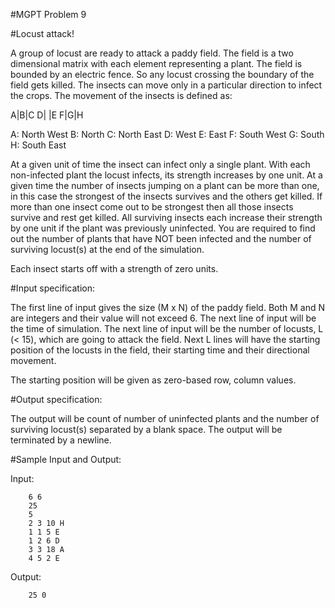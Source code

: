#MGPT Problem 9

#Locust attack!

A group of locust are ready to attack a paddy field. The field is a two dimensional matrix with each element representing a plant. The field is bounded by an electric fence. So any locust crossing the boundary of the field gets killed. The insects can move only in a particular direction to infect the crops. The movement of the insects is defined as:
	
A|B|C
D| |E
F|G|H

A: North West 
B: North
C: North East
D: West
E: East
F: South West
G: South
H: South East

At a given unit of time the insect can infect only a single plant. With each non-infected plant the locust infects, its strength increases by one unit. At a given time the number of insects jumping on a plant can be more than one, in this case the strongest of the insects survives and the others get killed. If more than one insect come out to be strongest then all those insects survive and rest get killed. All surviving insects each increase their strength by one unit if the plant was previously uninfected.
You are required to find out the number of plants that have NOT been infected and the number of surviving locust(s) at the end of the simulation.

Each insect starts off with a strength of zero units.

#Input specification:

The first line of input gives the size (M x N) of the paddy field. Both M and N are integers and their value will not exceed 6.
The next line of input will be the time of simulation.
The next line of input will be the number of locusts, L (< 15), which are going to attack the field.
Next L lines will have the starting position of the locusts in the field, their starting time and their directional movement.

The starting position will be given as zero-based row, column values.

#Output specification:

The output will be count of number of uninfected plants and the number of surviving locust(s) separated by a blank space. The output will be terminated by a newline.

#Sample Input and Output:

Input:

		6 6
		25
		5
		2 3 10 H
		1 1 5 E
		1 2 6 D
		3 3 18 A
		4 5 2 E

Output:

		25 0
